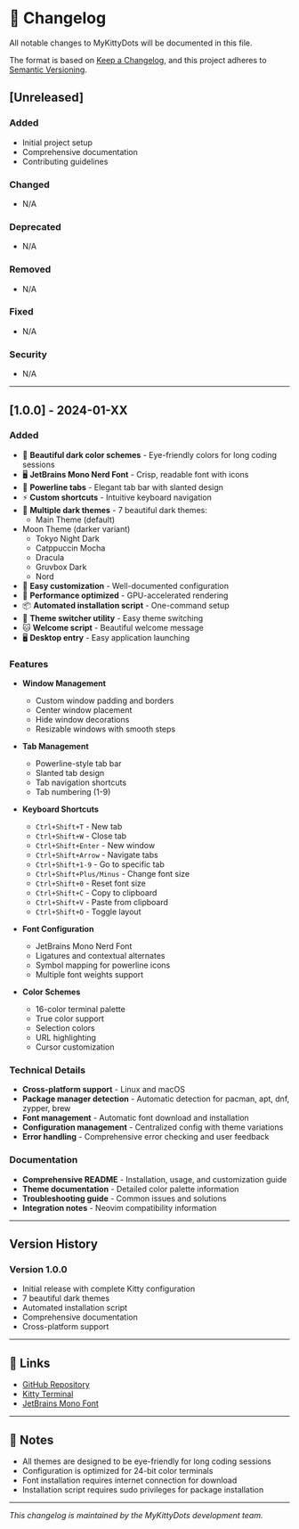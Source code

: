 # 📝 Changelog

All notable changes to MyKittyDots will be documented in this file.

The format is based on [Keep a Changelog](https://keepachangelog.com/en/1.0.0/),
and this project adheres to [Semantic Versioning](https://semver.org/spec/v2.0.0.html).

## [Unreleased]

### Added
- Initial project setup
- Comprehensive documentation
- Contributing guidelines

### Changed
- N/A

### Deprecated
- N/A

### Removed
- N/A

### Fixed
- N/A

### Security
- N/A

---

## [1.0.0] - 2024-01-XX

### Added
- 🎨 **Beautiful dark color schemes** - Eye-friendly colors for long coding sessions
- 🖥️ **JetBrains Mono Nerd Font** - Crisp, readable font with icons
- 🎯 **Powerline tabs** - Elegant tab bar with slanted design
- ⚡ **Custom shortcuts** - Intuitive keyboard navigation
- 🌙 **Multiple dark themes** - 7 beautiful dark themes:
  - Main Theme (default)
- Moon Theme (darker variant)
  - Tokyo Night Dark
  - Catppuccin Mocha
  - Dracula
  - Gruvbox Dark
  - Nord
- 🔧 **Easy customization** - Well-documented configuration
- 🚀 **Performance optimized** - GPU-accelerated rendering
- 📦 **Automated installation script** - One-command setup
- 🎨 **Theme switcher utility** - Easy theme switching
- 🐱 **Welcome script** - Beautiful welcome message
- 🖥️ **Desktop entry** - Easy application launching

### Features
- **Window Management**
  - Custom window padding and borders
  - Center window placement
  - Hide window decorations
  - Resizable windows with smooth steps

- **Tab Management**
  - Powerline-style tab bar
  - Slanted tab design
  - Tab navigation shortcuts
  - Tab numbering (1-9)

- **Keyboard Shortcuts**
  - `Ctrl+Shift+T` - New tab
  - `Ctrl+Shift+W` - Close tab
  - `Ctrl+Shift+Enter` - New window
  - `Ctrl+Shift+Arrow` - Navigate tabs
  - `Ctrl+Shift+1-9` - Go to specific tab
  - `Ctrl+Shift+Plus/Minus` - Change font size
  - `Ctrl+Shift+0` - Reset font size
  - `Ctrl+Shift+C` - Copy to clipboard
  - `Ctrl+Shift+V` - Paste from clipboard
  - `Ctrl+Shift+O` - Toggle layout

- **Font Configuration**
  - JetBrains Mono Nerd Font
  - Ligatures and contextual alternates
  - Symbol mapping for powerline icons
  - Multiple font weights support

- **Color Schemes**
  - 16-color terminal palette
  - True color support
  - Selection colors
  - URL highlighting
  - Cursor customization

### Technical Details
- **Cross-platform support** - Linux and macOS
- **Package manager detection** - Automatic detection for pacman, apt, dnf, zypper, brew
- **Font management** - Automatic font download and installation
- **Configuration management** - Centralized config with theme variations
- **Error handling** - Comprehensive error checking and user feedback

### Documentation
- **Comprehensive README** - Installation, usage, and customization guide
- **Theme documentation** - Detailed color palette information
- **Troubleshooting guide** - Common issues and solutions
- **Integration notes** - Neovim compatibility information

---

## Version History

### Version 1.0.0
- Initial release with complete Kitty configuration
- 7 beautiful dark themes
- Automated installation script
- Comprehensive documentation
- Cross-platform support

---

## 🔗 Links

- [GitHub Repository](https://github.com/maurux01/mykittydots)
- [Kitty Terminal](https://sw.kovidgoyal.net/kitty/)
- [JetBrains Mono Font](https://www.jetbrains.com/lp/mono/)

---

## 📝 Notes

- All themes are designed to be eye-friendly for long coding sessions
- Configuration is optimized for 24-bit color terminals
- Font installation requires internet connection for download
- Installation script requires sudo privileges for package installation

---

*This changelog is maintained by the MyKittyDots development team.* 